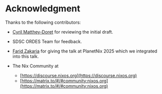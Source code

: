 # Acknowledgment

Thanks to the following contributors:

- [Cyril Matthey-Doret](mailto:cyril.matthey-doret@epfl.ch) for reviewing the
  initial draft.
- SDSC ORDES Team for feedback.
- [Farid Zakaria](farid.m.zakaria@gmail.com) for giving the talk at PlanetNix
  2025 which we integrated into this talk.

- The Nix Community at

  - [https://discourse.nixos.org](https://discourse.nixos.org)
  - [https://matrix.to/#/#community:nixos.org](https://matrix.to/#/#community:nixos.org)
